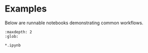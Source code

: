 # Examples

Below are runnable notebooks demonstrating common workflows.

```{toctree}
:maxdepth: 2
:glob:

*.ipynb
```
